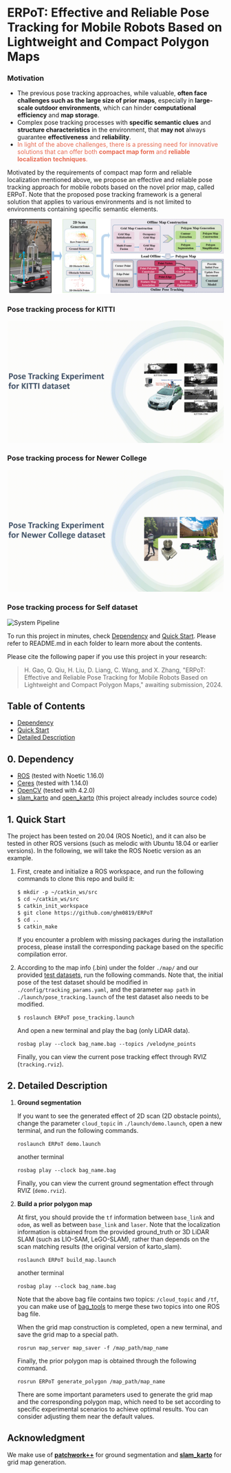 # ERPoT: Effective and Reliable Pose Tracking for Mobile Robots Based on Lightweight and Compact Polygon Maps
### Motivation

+ The previous pose tracking approaches, while valuable, **often face challenges such as the large size of prior maps**, especially in **large-scale outdoor environments**, which can hinder **computational efficiency** and **map storage**.
+ Complex pose tracking processes with **specific semantic clues** and **structure characteristics** in the environment, that **may not** always guarantee **effectiveness** and **reliability**.
+ <span style="color:#E86A51">In light of the above challenges, there is a pressing need for innovative solutions that can offer both **compact map form** and **reliable localization** **techniques**.</span>



Motivated by the requirements of compact map form and reliable localization mentioned above, we propose an effective and reliable pose tracking approach for mobile robots based on the novel prior map, called ERPoT. Note that the proposed pose tracking framework is a general solution that applies to various environments and is not limited to environments containing specific semantic elements.



![System Pipeline](./pictures/system_pipeline.png)

### Pose tracking process for KITTI

![System Pipeline](./pictures/KITTI00.gif)

### Pose tracking process for Newer College

![System Pipeline](./pictures/Oxford.gif)

### Pose tracking process for Self dataset

![System Pipeline](./pictures/SELF.gif)





To run this project in minutes, check  [Dependency](#0-Dependency) and [Quick Start](#1-Quick-Start). Please refer to README.md in each folder to learn more about the contents.

Please cite the following paper if you use this project in your research: 

> H. Gao, Q. Qiu, H. Liu, D. Liang, C. Wang, and X. Zhang, "ERPoT: Effective and Reliable Pose Tracking for Mobile Robots Based on Lightweight and Compact Polygon Maps," awaiting submission, 2024.



## Table of Contents

* [Dependency](##0-Dependency)
* [Quick Start](##1-Quick-Start)
* [Detailed Description](##2-Detailed-Description)

## 0. Dependency
- [ROS](http://wiki.ros.org/ROS/Installation) (tested with Noetic 1.16.0)
- [Ceres](http://ceres-solver.org/installation.html) (tested with 1.14.0)
- [OpenCV](https://github.com/opencv/opencv) (tested with 4.2.0)
- [slam_karto](https://github.com/ros-perception/slam_karto) and [open_karto](https://github.com/ros-perception/open_karto) (this project already includes source code)

## 1. Quick Start

The project has been tested on 20.04 (ROS Noetic), and it can also be tested in other ROS versions (such as melodic with Ubuntu 18.04 or earlier versions). In the following, we will take the ROS Noetic version as an example. 

1. First, create and initialize a ROS workspace, and run the following commands to clone this repo and build it:

      ```
   $ mkdir -p ~/catkin_ws/src
   $ cd ~/catkin_ws/src
   $ catkin_init_workspace
   $ git clone https://github.com/ghm0819/ERPoT
   $ cd ..
   $ catkin_make
   ```
   
   If you encounter a problem with missing packages during the installation process, please install the corresponding package based on the specific compilation error.
   
   


2. According to the map info (.bin) under the folder `./map/` and our provided [test datasets](), run the following commands. Note that, the initial pose of the test dataset should be modified in `./config/tracking_params.yaml`, and the parameter `map path` in `./launch/pose_tracking.launch` of the test dataset also needs to be modified.

      ```
   $ roslaunch ERPoT pose_tracking.launch
   ```
   
   And open a new terminal and play the bag (only LiDAR data).
   ```
   rosbag play --clock bag_name.bag --topics /velodyne_points
   ```

   Finally, you can view the current pose tracking effect through RVIZ (`tracking.rviz`).

## 2. Detailed Description

1. **Ground segmentation**

   If you want to see the generated effect of 2D scan (2D obstacle points), change the parameter `cloud_topic` in `./launch/demo.launch`, open a new terminal, and run the following commands.

   ```
   roslaunch ERPoT demo.launch
   ```

   another terminal

   ```
   rosbag play --clock bag_name.bag
   ```

   Finally, you can view the current ground segmentation effect through RVIZ (`demo.rviz`).

2. **Build a prior polygon map**

   At first, you should provide the `tf` information between `base_link` and `odom`, as well as between `base_link` and `laser`. Note that the localization information is obtained from the provided ground_truth or 3D LiDAR SLAM (such as LIO-SAM, LeGO-SLAM), rather than depends on the scan matching results (the original version of karto_slam).

   ```
   roslaunch ERPoT build_map.launch
   ```

   another terminal

   ```
   rosbag play --clock bag_name.bag
   ```

   Note that the above bag file contains two topics: `/cloud_topic` and `/tf`, you can make use of [bag_tools](https://github.com/srv/srv_tools) to merge these two topics into one ROS bag file.

   When the grid map construction is completed, open a new terminal, and save the grid map to a special path.

   ```
   rosrun map_server map_saver -f /map_path/map_name
   ```

   Finally, the prior polygon map is obtained through the following command.

   ```
   rosrun ERPoT generate_polygon /map_path/map_name
   ```

   There are some important parameters used to generate the grid map and the corresponding polygon map, which need to be set according to specific experimental scenarios to achieve optimal results. You can consider adjusting them near the default values.

## Acknowledgment

We make use of [**patchwork++**](https://github.com/url-kaist/patchwork-plusplus-ros) for ground segmentation and [**slam_karto**](https://github.com/ros-perception/slam_karto) for grid map generation.

